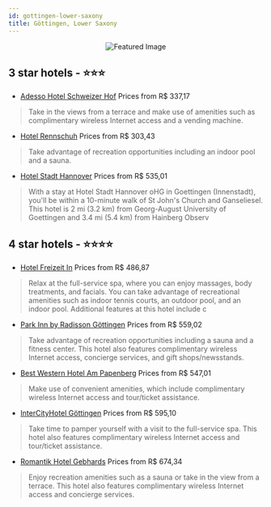 ```yaml
---
id: gottingen-lower-saxony
title: Göttingen, Lower Saxony
---
```


<center><img src="https://i.travelapi.com/hotels/1000000/80000/71600/71558/ce9799dc_z.jpg" alt="Featured Image" /></center>


##  3 star hotels - ⭐️⭐️⭐️

-    [Adesso Hotel Schweizer Hof](https://us.hurb.com/hotels/gottingen/adesso-hotel-schweizer-hof-JNP-JP664800?cmp=18055) Prices from R$ 337,17
   > Take in the views from a terrace and make use of amenities such as complimentary wireless Internet access and a vending machine.
-    [Hotel Rennschuh](https://us.hurb.com/hotels/gottingen/hotel-rennschuh-JNP-JP488338?cmp=18055) Prices from R$ 303,43
   > Take advantage of recreation opportunities including an indoor pool and a sauna.
-    [Hotel Stadt Hannover](https://us.hurb.com/hotels/gottingen/hotel-stadt-hannover-JNP-JP982584?cmp=18055) Prices from R$ 535,01
   > With a stay at Hotel Stadt Hannover oHG in Goettingen (Innenstadt), you'll be within a 10-minute walk of St John's Church and Ganseliesel. This hotel is 2 mi (3.2 km) from Georg-August University of Goettingen and 3.4 mi (5.4 km) from Hainberg Observ

##  4 star hotels - ⭐️⭐️⭐️⭐️

-    [Hotel Freizeit In](https://us.hurb.com/hotels/gottingen/hotel-freizeit-in-JNP-JP280513?cmp=18055) Prices from R$ 486,87
   > Relax at the full-service spa, where you can enjoy massages, body treatments, and facials. You can take advantage of recreational amenities such as indoor tennis courts, an outdoor pool, and an indoor pool. Additional features at this hotel include c
-    [Park Inn by Radisson Göttingen](https://us.hurb.com/hotels/gottingen/park-inn-by-radisson-gottingen-JNP-JP980115?cmp=18055) Prices from R$ 559,02
   > Take advantage of recreation opportunities including a sauna and a fitness center. This hotel also features complimentary wireless Internet access, concierge services, and gift shops/newsstands.
-    [Best Western Hotel Am Papenberg](https://us.hurb.com/hotels/gottingen/best-western-hotel-am-papenberg-JNP-JP155241?cmp=18055) Prices from R$ 547,01
   > Make use of convenient amenities, which include complimentary wireless Internet access and tour/ticket assistance.
-    [InterCityHotel Göttingen](https://us.hurb.com/hotels/gottingen/intercityhotel-gottingen-JNP-JP993413?cmp=18055) Prices from R$ 595,10
   > Take time to pamper yourself with a visit to the full-service spa. This hotel also features complimentary wireless Internet access and tour/ticket assistance.
-    [Romantik Hotel Gebhards](https://us.hurb.com/hotels/gottingen/romantik-hotel-gebhards-JNP-JP352039?cmp=18055) Prices from R$ 674,34
   > Enjoy recreation amenities such as a sauna or take in the view from a terrace. This hotel also features complimentary wireless Internet access and concierge services.
